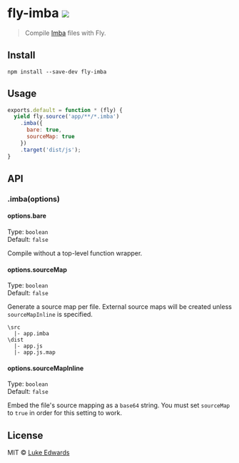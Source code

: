# fly-imba [![][travis-badge]][travis-link]

> Compile [Imba](http://imba.io/home) files with Fly.


## Install

```
npm install --save-dev fly-imba
```

## Usage

```js
exports.default = function * (fly) {
  yield fly.source('app/**/*.imba')
    .imba({
      bare: true,
      sourceMap: true
    })
    .target('dist/js');
}
```

## API

### .imba(options)

#### options.bare

Type: `boolean`<br>
Default: `false`

Compile without a top-level function wrapper.

#### options.sourceMap

Type: `boolean`<br>
Default: `false`

Generate a source map per file. External source maps will be created unless `sourceMapInline` is specified.

```
\src
  |- app.imba
\dist
  |- app.js
  |- app.js.map
```

#### options.sourceMapInline

Type: `boolean`<br>
Default: `false`

Embed the file's source mapping as a `base64` string. You must set `sourceMap` to `true` in order for this setting to work.

## License

MIT © [Luke Edwards](https://lukeed.com)

[travis-link]:  https://travis-ci.org/lukeed/fly-imba
[travis-badge]: http://img.shields.io/travis/lukeed/fly-imba.svg?style=flat-square
